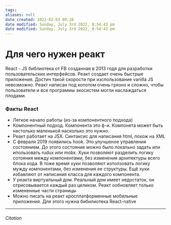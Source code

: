 ```yaml
---
tags: 
aliases: null
date created: 2022-02-03 09:28
date modified: Sunday, July 3rd 2022, 8:54:43 pm
date modified: Sunday, July 3rd 2022, 8:54:43 pm
---
```


# Для чего нужен реакт

React - JS библиотека от FB созданная в 2013 годя для разработки пользовательских интерфейсов. Реакт создает очень быстрые приложения. Достич такой скорости при изспользование vanilla JS невозможно. Реакт написан под копотом очень грязно и сложно, чтобы пользователи и все программы экосистем могли наслаждаться плодами.

### Факты React

- Легкое начало работы (из-за компонентного подхода)
- Компонентный подход. Компонента это ф-и. Компонета может быть настолько маленькой насколько это нужно.
- Реакт работает на JSX. Синтаксис для написания html, похож на XML
- C февраля 2019 появились hook. Это улучшеное управления состоянием. До этого состояние можно было локально задать или ипользовать rudux или mobx. Хуки позволяют разделить логику сотояния между компонентами, без изменения архитектуры всего блока кода. В тоже время хуки позволяют използовать логику мужду компонентами, без изменения ее структуры. Ещё хуки избавляют от написания класса для каждого компонента.
- У реакта виртуальный дом. Реальный дом имеет недостаток, он отрисовывается каждый раз целиком. Реакт ообновляет только измененные части страницы
- Можно писать на реакт кросплатформенные мобильные приложения. Для этого  нужна бибилиотека React-native  

---

###### Citation
